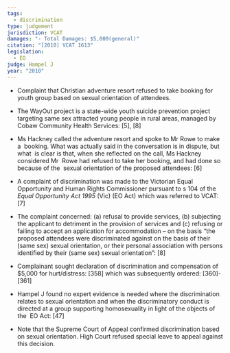 ```yaml
---
tags:
  - discrimination
type: judgement
jurisdiction: VCAT
damages: "- Total Damages: $5,000(general)"
citation: "[2010] VCAT 1613"
legislation:
  - EO
judge: Hampel J
year: "2010"
---
```


- Complaint that Christian adventure resort refused to take booking for youth group based on sexual orientation of attendees.
- The WayOut project is a state-wide youth suicide prevention project targeting same sex attracted young people in rural areas, managed by Cobaw Community Health Services: [5], [8]
- Ms Hackney called the adventure resort and spoke to Mr Rowe to make a  booking. What was actually said in the conversation is in dispute, but what  is clear is that, when she reflected on the call, Ms Hackney considered Mr  Rowe had refused to take her booking, and had done so because of the  sexual orientation of the proposed attendees: [6]
- A complaint of discrimination was made to the Victorian Equal Opportunity and Human Rights Commissioner pursuant to s 104 of the _Equal Opportunity_ _Act_ _1995_ (Vic) (EO Act) which was referred to VCAT: [7]

- The complaint concerned: (a) refusal to provide services, (b) subjecting the applicant to detriment in the provision of services and (c) refusing or failing to accept an application for accommodation – on the basis “the proposed attendees were discriminated against on the basis of their (same sex) sexual orientation, or their personal association with persons identified by their (same sex) sexual orientation”: [8]
- Complainant sought declaration of discrimination and compensation of  $5,000 for hurt/distress: [358] which was subsequently ordered: [360]-[361]

- Hampel J found no expert evidence is needed where the discrimination  relates to sexual orientation and when the discriminatory conduct is  directed at a group supporting homosexuality in light of the objects of the  EO Act: [47]
- Note that the Supreme Court of Appeal confirmed discrimination based on sexual orientation. High Court refused special leave to appeal against this decision.
